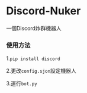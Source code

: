 # Discord-Nuker
一個Discord炸群機器人
### 使用方法
1.```pip install discord```

2.更改`config.sjon`設定機器人

3.運行`bot.py`

